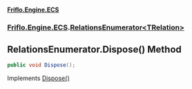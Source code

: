 #### [Friflo.Engine.ECS](index.md 'index')
### [Friflo.Engine.ECS](Friflo.Engine.ECS.md 'Friflo.Engine.ECS').[RelationsEnumerator&lt;TRelation&gt;](RelationsEnumerator_TRelation_.md 'Friflo.Engine.ECS.RelationsEnumerator<TRelation>')

## RelationsEnumerator<TRelation>.Dispose() Method

```csharp
public void Dispose();
```

Implements [Dispose()](https://docs.microsoft.com/en-us/dotnet/api/System.IDisposable.Dispose 'System.IDisposable.Dispose')
